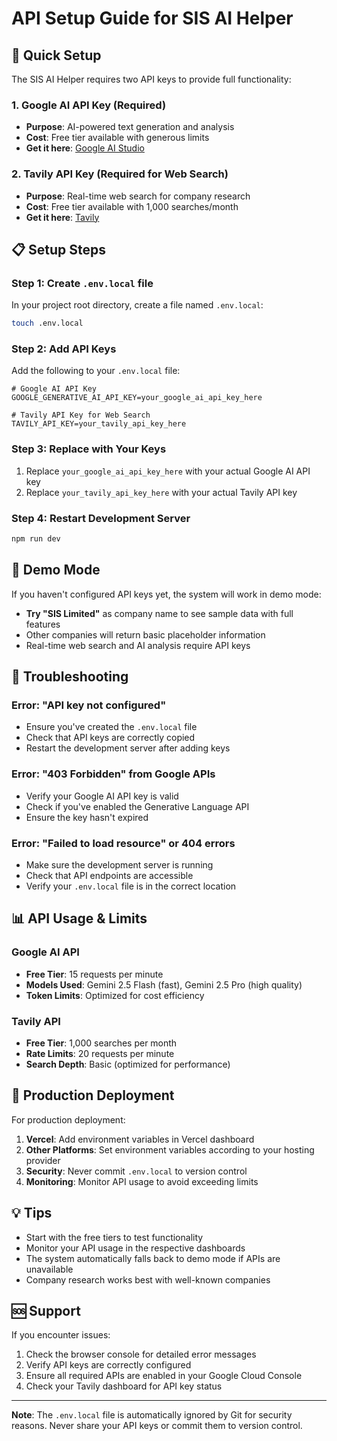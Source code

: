 # API Setup Guide for SIS AI Helper

## 🚀 Quick Setup

The SIS AI Helper requires two API keys to provide full functionality:

### 1. Google AI API Key (Required)
- **Purpose**: AI-powered text generation and analysis
- **Cost**: Free tier available with generous limits
- **Get it here**: [Google AI Studio](https://aistudio.google.com/app/apikey)

### 2. Tavily API Key (Required for Web Search)
- **Purpose**: Real-time web search for company research
- **Cost**: Free tier available with 1,000 searches/month
- **Get it here**: [Tavily](https://tavily.com)

## 📋 Setup Steps

### Step 1: Create `.env.local` file
In your project root directory, create a file named `.env.local`:

```bash
touch .env.local
```

### Step 2: Add API Keys
Add the following to your `.env.local` file:

```env
# Google AI API Key
GOOGLE_GENERATIVE_AI_API_KEY=your_google_ai_api_key_here

# Tavily API Key for Web Search
TAVILY_API_KEY=your_tavily_api_key_here
```

### Step 3: Replace with Your Keys
1. Replace `your_google_ai_api_key_here` with your actual Google AI API key
2. Replace `your_tavily_api_key_here` with your actual Tavily API key

### Step 4: Restart Development Server
```bash
npm run dev
```

## 🎯 Demo Mode

If you haven't configured API keys yet, the system will work in demo mode:

- **Try "SIS Limited"** as company name to see sample data with full features
- Other companies will return basic placeholder information
- Real-time web search and AI analysis require API keys

## 🔧 Troubleshooting

### Error: "API key not configured"
- Ensure you've created the `.env.local` file
- Check that API keys are correctly copied
- Restart the development server after adding keys

### Error: "403 Forbidden" from Google APIs
- Verify your Google AI API key is valid
- Check if you've enabled the Generative Language API
- Ensure the key hasn't expired

### Error: "Failed to load resource" or 404 errors
- Make sure the development server is running
- Check that API endpoints are accessible
- Verify your `.env.local` file is in the correct location

## 📊 API Usage & Limits

### Google AI API
- **Free Tier**: 15 requests per minute
- **Models Used**: Gemini 2.5 Flash (fast), Gemini 2.5 Pro (high quality)
- **Token Limits**: Optimized for cost efficiency

### Tavily API
- **Free Tier**: 1,000 searches per month
- **Rate Limits**: 20 requests per minute
- **Search Depth**: Basic (optimized for performance)

## 🚀 Production Deployment

For production deployment:

1. **Vercel**: Add environment variables in Vercel dashboard
2. **Other Platforms**: Set environment variables according to your hosting provider
3. **Security**: Never commit `.env.local` to version control
4. **Monitoring**: Monitor API usage to avoid exceeding limits

## 💡 Tips

- Start with the free tiers to test functionality
- Monitor your API usage in the respective dashboards
- The system automatically falls back to demo mode if APIs are unavailable
- Company research works best with well-known companies

## 🆘 Support

If you encounter issues:

1. Check the browser console for detailed error messages
2. Verify API keys are correctly configured
3. Ensure all required APIs are enabled in your Google Cloud Console
4. Check your Tavily dashboard for API key status

---

**Note**: The `.env.local` file is automatically ignored by Git for security reasons. Never share your API keys or commit them to version control.